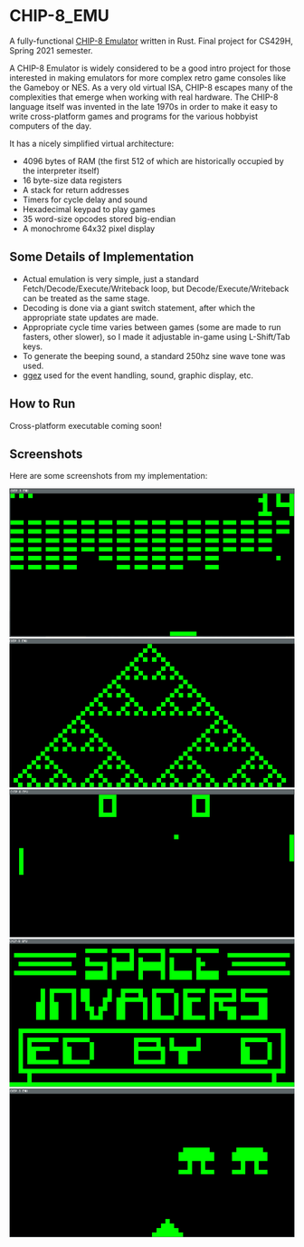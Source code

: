 # CHIP-8_EMU
A fully-functional [CHIP-8 Emulator](https://en.wikipedia.org/wiki/CHIP-8) written in Rust. Final project for CS429H, Spring 2021 semester.

A CHIP-8 Emulator is widely considered to be a good intro project for those interested in making emulators for more complex retro game consoles like the Gameboy or NES. As a very old virtual ISA, CHIP-8 escapes many of the complexities that emerge when working with real hardware. The CHIP-8 language itself was invented in the late 1970s in order to make it easy to write cross-platform games and programs for the various hobbyist computers of the day.

It has a nicely simplified virtual architecture:

* 4096 bytes of RAM (the first 512 of which are historically occupied by the interpreter itself)
* 16 byte-size data registers
* A stack for return addresses
* Timers for cycle delay and sound
* Hexadecimal keypad to play games
* 35 word-size opcodes stored big-endian
* A monochrome 64x32 pixel display

## Some Details of Implementation ##

* Actual emulation is very simple, just a standard Fetch/Decode/Execute/Writeback loop, but Decode/Execute/Writeback can be treated as the same stage.
* Decoding is done via a giant switch statement, after which the appropriate state updates are made.
* Appropriate cycle time varies between games (some are made to run fasters, other slower), so I made it adjustable in-game using L-Shift/Tab keys.
* To generate the beeping sound, a standard 250hz sine wave tone was used.
* [ggez](https://github.com/ggez/ggez) used for the event handling, sound, graphic display, etc.


## How to Run ##

Cross-platform executable coming soon!


## Screenshots ##

Here are some screenshots from my implementation:

![alt text](https://github.com/jasoncox576/CHIP-8_EMU/blob/master/screenshots/Brix.png)
![alt text](https://github.com/jasoncox576/CHIP-8_EMU/blob/master/screenshots/sierpinksi.png)
![alt text](https://github.com/jasoncox576/CHIP-8_EMU/blob/master/screenshots/pong.png)
![alt text](https://github.com/jasoncox576/CHIP-8_EMU/blob/master/screenshots/space_invaders_title.png)
![alt text](https://github.com/jasoncox576/CHIP-8_EMU/blob/master/screenshots/space_invaders.png)


